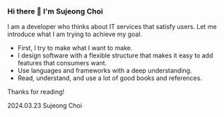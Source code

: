 ### Hi there 👋 I'm Sujeong Choi

I am a developer who thinks about IT services that satisfy users.
Let me introduce what I am trying to achieve my goal.

- First, I try to make what I want to make.
- I design software with a flexible structure that makes it easy to add features that consumers want.
- Use languages ​​and frameworks with a deep understanding.
- Read, understand, and use a lot of good books and references.

Thanks for reading!

2024.03.23 
Sujeong Choi

<!--
**S2uJeong/S2uJeong** is a ✨ _special_ ✨ repository because its `README.md` (this file) appears on your GitHub profile.

Here are some ideas to get you started:

- 🔭 I’m currently working on ...
- 🌱 I’m currently learning ...
- 👯 I’m looking to collaborate on ...
- 🤔 I’m looking for help with ...
- 💬 Ask me about ...
- 📫 How to reach me: ...
- 😄 Pronouns: ...
- ⚡ Fun fact: ...
-->
